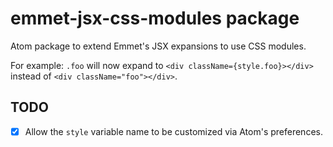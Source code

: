 # emmet-jsx-css-modules package

Atom package to extend Emmet's JSX expansions to use CSS modules.

For example: `.foo` will now expand to `<div className={style.foo}></div>` instead of `<div className="foo"></div>`.

## TODO

- [x] Allow the `style` variable name to be customized via Atom's preferences.
